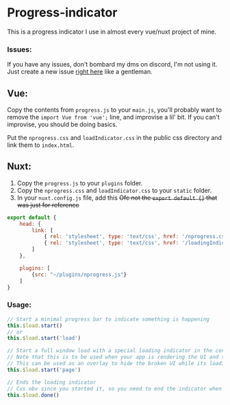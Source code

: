 # Progress-indicator

This is a progress indicator I use in almost every vue/nuxt project of mine.

### Issues:
If you have any issues, don't bombard my dms on discord, I'm not using it.
Just create a new issue [right here](https://github.com/SilentJungle399/Progress-indicator/issues) like a gentleman.

## Vue:
Copy the contents from `progress.js` to your `main.js`, you'll probably want to remove the `import Vue from 'vue';` line, and improvise a lil' bit.
If you can't improvise, you should be doing basics.

Put the `nprogress.css` and `loadIndicator.css` in the public css directory and link them to `index.html`.

## Nuxt:
1. Copy the `progress.js` to your `plugins` folder.
2. Copy the `nprogress.css` and `loadIndicator.css` to your `static` folder.
3. In your `nuxt.config.js` file, add this ~~Ofc not the `export default {}` that was just for reference~~
```javascript
export default {
    head: {
        link: [
            { rel: 'stylesheet', type: 'text/css', href: '/nprogress.css' },
            { rel: 'stylesheet', type: 'text/css', href: '/loadingIndic.css' }
        ]
    },

    plugins: [
        {src: "~/plugins/nprogress.js"}
    ]
}
```

### Usage:
```javascript
// Start a minimal progress bar to indicate something is happening
this.$load.start()
// or
this.$load.start('load')

// Start a full window load with a special loading indicator in the center of the page
// Note that this is to be used when your app is rendering the UI and the UI looks a bit broken while it happens
// This can be used as an overlay to hide the broken UI while its loading
this.$load.start('page')

// Ends the loading indicator
// Cus obv since you started it, so you need to end the indicator when whatever was loading has been loaded.
this.$load.done()
```
